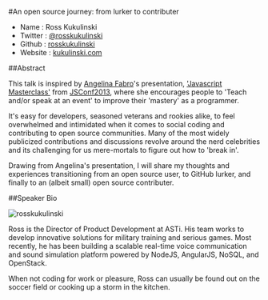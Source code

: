 #An open source journey: from lurker to contributer

* Name      : Ross Kukulinski
* Twitter   : [@rosskukulinski][]
* Github    : [rosskukulinski][]
* Website   : [kukulinski.com](https://kukulinski.com)

##Abstract

This talk is inspired by [Angelina Fabro](https://twitter.com/angelinamagnum)'s  presentation, ['Javascript Masterclass'](http://afabbro.github.io/jsconf2013/) from [JSConf2013](http://2013.jsconf.us/), where she encourages people to 'Teach and/or speak at an event' to improve their 'mastery' as a programmer.

It's easy for developers, seasoned veterans and rookies alike, to feel overwhelmed and intimidated when it comes to social coding and contributing to open source communities.  Many of the most widely publicized contributions and discussions revolve around the nerd celebrities and its challenging for us mere-mortals to figure out how to 'break in'.

Drawing from Angelina's presentation, I will share my thoughts and experiences transitioning from an open source user, to GitHub lurker, and finally to an (albeit small) open source contributer.

##Speaker Bio

![rosskukulinski](https://raw.github.com/rosskukulinski/2013.cascadiajs.com/master/images/rosskukulinski.png)

Ross is the Director of Product Development at ASTi.  His team works to develop innovative solutions for military training and serious games.  Most recently, he has been building a scalable real-time voice communication and sound simulation platform powered by NodeJS, AngularJS, NoSQL, and OpenStack.

When not coding for work or pleasure, Ross can usually be found out on the soccer field or cooking up a storm in the kitchen.


[@rosskukulinski]:http://twitter.com/rosskukulinski
[rosskukulinski]:http://github.com/rosskukulinski
[hearvoisus.com]:http://hearvoisus.com
